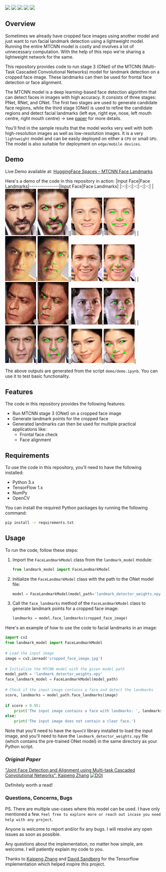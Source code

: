 <img src="https://img.shields.io/badge/status-Active-green" height="20"> <img src="https://img.shields.io/github/issues/adumrewal/mtcnn-landmark-detector" height="20"> <img src="https://img.shields.io/github/stars/adumrewal/mtcnn-landmark-detector" height="20"> <img src="https://img.shields.io/github/license/adumrewal/mtcnn-landmark-detector" height="20"> <img src="https://img.shields.io/badge/language-python-yellow" height="20">

## Overview
Sometimes we already have cropped face images using another model and just want to run facial landmark detection using a lightweight model. Running the entire MTCNN model is costly and involves a lot of unnecessary computation. With the help of this repo we're sharing a lightweight network for the same.

This repository provides code to run stage 3 (ONet) of the MTCNN (Multi-Task Cascaded Convolutional Networks) model for landmark detection on a cropped face image. These landmarks can then be used for frontal face detection or face alignment.

The MTCNN model is a deep learning-based face detection algorithm that can detect faces in images with high accuracy. It consists of three stages: PNet, RNet, and ONet. The first two stages are used to generate candidate face regions, while the third stage (ONet) is used to refine the candidate regions and detect facial landmarks (left eye, right eye, nose, left mouth centre, right mouth centre) -> see [paper](https://arxiv.org/abs/1604.02878) for more details.

You'll find in the sample results that the model works very well with both high-resolution images as well as low-resolution images. It is a very `lightweight` model and can be easily deployed on either a `CPU` or small `GPU`. The model is also suitable for deployment on `edge/mobile devices`.

## Demo
Live Demo available at: [HuggingFace Spaces - MTCNN Face Landmarks](https://huggingface.co/spaces/adumrewal/mtcnn-face-landmarks)

Here's a demo of the code in this repository in action:
|Input Face|Face Landmarks|---------------|Input Face|Face Landmarks|
|:-:|:-:|:-:|:-:|:-:|
|<img src="./demo/data/face_image/001.jpg" alt="drawing" width="100"/>|<img src="./demo/data/landmark_image/001.jpg" alt="drawing" width="100"/>||<img src="./demo/data/face_image/005.jpg" alt="drawing" width="100"/>|<img src="./demo/data/landmark_image/005.jpg" alt="drawing" width="100"/>|
|<img src="./demo/data/face_image/002.jpg" alt="drawing" width="100"/>|<img src="./demo/data/landmark_image/002.jpg" alt="drawing" width="100"/>||<img src="./demo/data/face_image/006.jpg" alt="drawing" width="100"/>|<img src="./demo/data/landmark_image/006.jpg" alt="drawing" width="100"/>|
|<img src="./demo/data/face_image/003.jpg" alt="drawing" width="100"/>|<img src="./demo/data/landmark_image/003.jpg" alt="drawing" width="100"/>||<img src="./demo/data/face_image/007.jpg" alt="drawing" width="100"/>|<img src="./demo/data/landmark_image/007.jpg" alt="drawing" width="100"/>|
|<img src="./demo/data/face_image/004.jpg" alt="drawing" width="100"/>|<img src="./demo/data/landmark_image/004.jpg" alt="drawing" width="100"/>||<img src="./demo/data/face_image/008.jpg" alt="drawing" width="100"/>|<img src="./demo/data/landmark_image/008.jpg" alt="drawing" width="100"/>|

The above outputs are generated from the script `demo/demo.ipynb`. You can use it to test basic functionality.

## Features
The code in this repository provides the following features:
- Run MTCNN stage 3 (ONet) on a cropped face image
- Generate landmark points for the cropped face
- Generated landmarks can then be used for multiple practical applications like:
  - Frontal face check
  - Face alignment

## Requirements
To use the code in this repository, you'll need to have the following installed:

- Python 3.x
- TensorFlow 1.x
- NumPy
- OpenCV

You can install the required Python packages by running the following command:
```bash
pip install -r requirements.txt
```

## Usage
To run the code, follow these steps:
1. Import the `FaceLandmarkModel` class from the `landmark_model` module:
   ```python
   from landmark_model import FaceLandmarkModel
   ```
2. Initialize the `FaceLandmarkModel` class with the path to the ONet model file:
    ```python
    model = FaceLandmarkModel(model_path='landmark_detector_weights.npy')
    ```
3. Call the `face_landmarks` method of the `FaceLandmarkModel` class to generate landmark points for a cropped face image:
    ```python
    landmarks = model.face_landmarks(cropped_face_image)
    ```

Here's an example of how to use the code to facial landmarks in an image:
```python
import cv2
from landmark_model import FaceLandmarkModel

# Load the input image
image = cv2.imread('cropped_face_image.jpg')

# Initialize the MTCNN model with the given model path
model_path = 'landmark_detector_weights.npy'
face_landmark_model = FaceLandmarkModel(model_path)

# Check if the input image contains a face and detect the landmarks
score, landmarks = model_path.face_landmarks(image)

if score > 0.95:
    print('The input image contains a face with landmarks: ', landmarks)
else:
    print('The input image does not contain a clear face.')
```

Note that you'll need to have the `OpenCV` library installed to load the input image, and you'll need to have the `landmark_detector_weights.npy` file (which contains the pre-trained ONet model) in the same directory as your Python script.

### *Original Paper*

["Joint Face Detection and Alignment using Multi-task Cascaded Convolutional Networks", Kaipeng Zhang](https://arxiv.org/abs/1604.02878)
[![DOI](https://img.shields.io/badge/DOI-10.48550%2Farxiv.1604.02878-blue)](https://doi.org/10.48550/arXiv.1604.02878)

Definitely worth a read!

### Questions, Concerns, Bugs

PS. There are multiple use-cases where this model can be used. I have only mentioned a few. `Feel free to explore more or reach out incase you need help with any project`.

Anyone is welcome to report and/or fix any bugs. I will resolve any open issues as soon as possible.

Any questions about the implementation, no matter how simple, are welcome. I will patiently explain my code to you.

Thanks to [Kaipeng Zhang](https://github.com/kpzhang93/MTCNN_face_detection_alignment) and [David Sandberg](https://github.com/davidsandberg/facenet) for the Tensorflow implementation which helped inspire this project.
